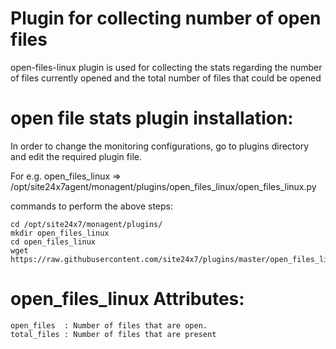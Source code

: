 
Plugin for collecting number of open files 
==========================================

open-files-linux plugin is used for collecting the stats regarding the number of files currently opened and the total number of files that could be opened
  
open file stats plugin installation:
==============
In order to change the monitoring configurations, go to plugins directory and edit the required plugin file.

For e.g. open\_files\_linux => /opt/site24x7agent/monagent/plugins/open\_files\_linux/open\_files\_linux.py

commands to perform the above steps:

	cd /opt/site24x7/monagent/plugins/
	mkdir open_files_linux
	cd open_files_linux
	wget https://raw.githubusercontent.com/site24x7/plugins/master/open_files_linux/open_files_linux.py


open_files_linux Attributes:
===========================

	open_files	: Number of files that are open. 		
	total_files	: Number of files that are present

